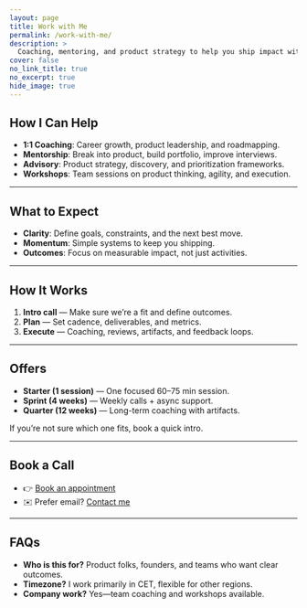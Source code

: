 ```yaml
---
layout: page
title: Work with Me
permalink: /work-with-me/
description: >
  Coaching, mentoring, and product strategy to help you ship impact with clarity and momentum.
cover: false
no_link_title: true
no_excerpt: true
hide_image: true
---
```


## How I Can Help

- **1:1 Coaching**: Career growth, product leadership, and roadmapping.
- **Mentorship**: Break into product, build portfolio, improve interviews.
- **Advisory**: Product strategy, discovery, and prioritization frameworks.
- **Workshops**: Team sessions on product thinking, agility, and execution.

---

## What to Expect

- **Clarity**: Define goals, constraints, and the next best move.
- **Momentum**: Simple systems to keep you shipping.
- **Outcomes**: Focus on measurable impact, not just activities.

---

## How It Works

1. **Intro call** — Make sure we’re a fit and define outcomes.  
2. **Plan** — Set cadence, deliverables, and metrics.  
3. **Execute** — Coaching, reviews, artifacts, and feedback loops.

---

## Offers

- **Starter (1 session)** — One focused 60–75 min session.  
- **Sprint (4 weeks)** — Weekly calls + async support.  
- **Quarter (12 weeks)** — Long-term coaching with artifacts.

If you’re not sure which one fits, book a quick intro.

---

## Book a Call

- 👉 [Book an appointment](/book/)  
- ✉️ Prefer email? [Contact me](/contact/)

---

## FAQs

- **Who is this for?** Product folks, founders, and teams who want clear outcomes.  
- **Timezone?** I work primarily in CET, flexible for other regions.  
- **Company work?** Yes—team coaching and workshops available.
